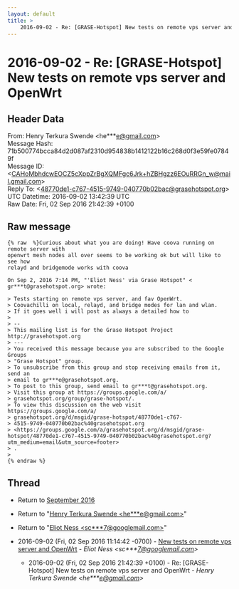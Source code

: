 ```yaml
---
layout: default
title: >
    2016-09-02 - Re: [GRASE-Hotspot] New tests on remote vps server and OpenWrt
---
```


# 2016-09-02 - Re: [GRASE-Hotspot] New tests on remote vps server and OpenWrt

## Header Data

From: Henry Terkura Swende \<he***e@gmail.com\><br>
Message Hash: 71b500774bcca84d2d087af2310d954838b1412122b16c268d0f3e59fe07849f<br>
Message ID: \<CAHoMbhdcwEOCZ5cXppZrBgXQMFgc6Jrk+hZBHgzz6EOuRRGn_w@mail.gmail.com\><br>
Reply To: \<48770de1-c767-4515-9749-040770b02bac@grasehotspot.org\><br>
UTC Datetime: 2016-09-02 13:42:39 UTC<br>
Raw Date: Fri, 02 Sep 2016 21:42:39 +0100<br>

## Raw message

```
{% raw  %}Curious about what you are doing! Have coova running on remote server with
openwrt mesh nodes all over seems to be working ok but will like to see how
relayd and bridgemode works with coova

On Sep 2, 2016 7:14 PM, "'Eliot Ness' via Grase Hotspot" <
gr***t@grasehotspot.org> wrote:

> Tests starting on remote vps server, and fav OpenWrt.
> Coovachilli on local, relayd, and bridge modes for lan and wlan.
> If it goes well i will post as always a detailed how to
>
> --
> This mailing list is for the Grase Hotspot Project http://grasehotspot.org
> ---
> You received this message because you are subscribed to the Google Groups
> "Grase Hotspot" group.
> To unsubscribe from this group and stop receiving emails from it, send an
> email to gr***e@grasehotspot.org.
> To post to this group, send email to gr***t@grasehotspot.org.
> Visit this group at https://groups.google.com/a/
> grasehotspot.org/group/grase-hotspot/.
> To view this discussion on the web visit https://groups.google.com/a/
> grasehotspot.org/d/msgid/grase-hotspot/48770de1-c767-
> 4515-9749-040770b02bac%40grasehotspot.org
> <https://groups.google.com/a/grasehotspot.org/d/msgid/grase-hotspot/48770de1-c767-4515-9749-040770b02bac%40grasehotspot.org?utm_medium=email&utm_source=footer>
> .
>
{% endraw %}
```

## Thread

+ Return to [September 2016](/archive/2016/09)

+ Return to "[Henry Terkura Swende <he***e<span>@</span>gmail.com>](/authors/he___e_at_gmail_com)"
+ Return to "[Eliot Ness <sc***7<span>@</span>googlemail.com>](/authors/sc___7_at_googlemail_com)"

+ 2016-09-02 (Fri, 02 Sep 2016 11:14:42 -0700) - [New tests on remote vps server and OpenWrt](/archive/2016/09/7bb816ce6176242f3584010d3c24e09b2bab64c5765ce4be6ec011bf5e62cf54) - _Eliot Ness \<sc***7@googlemail.com\>_
  + 2016-09-02 (Fri, 02 Sep 2016 21:42:39 +0100) - Re: [GRASE-Hotspot] New tests on remote vps server and OpenWrt - _Henry Terkura Swende \<he***e@gmail.com\>_

